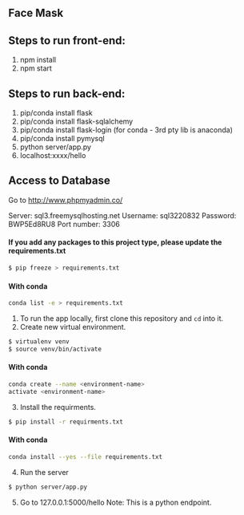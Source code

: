 ## Face Mask

## Steps to run front-end:

1. npm install
2. npm start

## Steps to run back-end:

1. pip/conda install flask
2. pip/conda install flask-sqlalchemy
3. pip/conda install flask-login (for conda - 3rd pty lib is anaconda)
3. pip/conda install pymysql
5. python server/app.py
6. localhost:xxxx/hello

## Access to Database
Go to http://www.phpmyadmin.co/

Server: sql3.freemysqlhosting.net
Username: sql3220832
Password: BWP5Ed8RU8
Port number: 3306

#### If you add any packages to this project type, please update the requirements.txt
  ```bash
  $ pip freeze > requirements.txt
  ```
  #### With conda
  ```bash
  conda list -e > requirements.txt
  ```
1. To run the app locally, first clone this repository and `cd` into it.
2. Create new virtual environment.

  ```bash
  $ virtualenv venv
  $ source venv/bin/activate
  ```
  #### With conda
  ```bash
  conda create --name <environment-name>
  activate <environment-name>
  ```
3. Install the requirments.

  ```bash
  $ pip install -r requirments.txt
  ```
  #### With conda
  ```bash
  conda install --yes --file requirements.txt
  ```
4. Run the server

  ```bash
  $ python server/app.py
  ```
5. Go to 127.0.0.1:5000/hello
  Note: This is a python endpoint.
